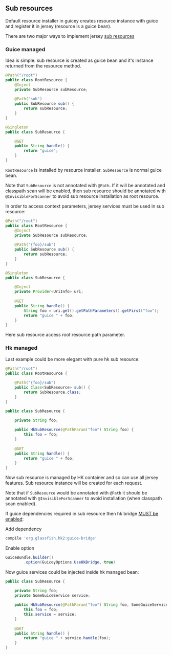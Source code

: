 ## Sub resources

Default resource installer in guicey creates resource instance with guice and register it
in jersey (resource is a guice bean). 

There are two major ways to implement jersey [sub resources](https://jersey.github.io/documentation/latest/jaxrs-resources.html#d0e2542)

### Guice managed

Idea is simple: sub resource is created as guice bean and it's instance returned from the resource method.

```java
@Path("/root")
public class RootResource {
    @Inject
    private SubResource subResource;
    
    @Path("sub")
    public SubResource sub() {
        return subResource;
    }
}

@Singleton
public class SubResource {

    @GET
    public String handle() {
        return "guice";
    }
}
```

`RootResource` is installed by resource installer. `SubResource` is normal guice bean.

Note that `SubResource` is not annotated with `@Path`. If it will be annotated and classpath scan will be enabled,
then sub resource should be annotated with `@InvisibleForScanner` to avoid sub resource installation as root resource.

In order to access context parameters, jersey services must be used in sub resource:

```java
@Path("/root")
public class RootResource {
    @Inject
    private SubResource subResource;
    
    @Path("{foo}/sub")
    public SubResource sub() {
        return subResource;
    }
}

@Singleton
public class SubResource {

    @Inject
    private Provider<UriInfo> uri;
    
    @GET
    public String handle() {
        String foo = uri.get().getPathParameters().getFirst("foo");
        return "guice " + foo;
    }
}
```

Here sub resource access root resource path parameter.

### Hk managed

Last example could be more elegant with pure hk sub resource:

```java
@Path("/root")
public class RootResource {
    
    @Path("{foo}/sub")
    public Class<SubResource> sub() {
        return SubResource.class;
    }
}

public class SubResource {

    private String foo;
    
    public HkSubResource(@PathParam("foo") String foo) {
        this.foo = foo;
    }
    
    @GET
    public String handle() {
        return "guice " + foo;
    }
}
``` 

Now sub resource is managed by HK container and so can use all jersey features. Sub resource
instance will be created for each request.

Note that if `SubResource` would be annotated with `@Path` it should be annotated with `@InvisibleForScanner`
to avoid installation (when classpath scan enabled).

If guice dependencies required in sub resource then hk bridge [MUST be enabled](http://xvik.github.io/dropwizard-guicey/4.1.0/guide/configuration/#hk-bridge):

Add dependency

```groovy
compile 'org.glassfish.hk2:guice-bridge'
``` 

Enable option

```java
GuiceBundle.builder()
        .option(GuiceyOptions.UseHkBridge, true)
```

Now guice services could be injected inside hk managed bean:

```java
public class SubResource {

    private String foo;
    private SomeGuiceService service;
    
    public HkSubResource(@PathParam("foo") String foo, SomeGuiceService service) {
        this.foo = foo;
        this.service = service;
    }
    
    @GET
    public String handle() {
        return "guice " + service.handle(foo);
    }
}
```